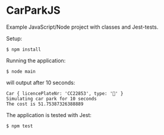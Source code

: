 # CarParkJS

Example JavaScript/Node project with classes and Jest-tests.

Setup:

```
$ npm install
```

Running the application:

```
$ node main
```

will output after 10 seconds:

```
Car { licencePlateNr: 'CC22853', type: '🚗' }
Simulating car park for 10 seconds
The cost is 51.75387326388889
```

The application is tested with Jest:

```
$ npm test
```
